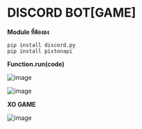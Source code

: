 # DISCORD BOT[GAME]
**Module ที่ต้องลง**
```
pip install discord.py
pip install pistonapi
```

**Function.run(code)**

![image](https://user-images.githubusercontent.com/96933734/196999589-fa7e9342-231c-417e-8e8e-5fdd036b5505.png)

![image](https://user-images.githubusercontent.com/96933734/197001232-524b1e0a-7350-45c6-bf24-3f3bf6d6df8a.png)

**XO GAME**

![image](https://user-images.githubusercontent.com/96933734/197003898-2b70aa9b-9e28-45c5-a0c5-ab602eb702ea.png)
